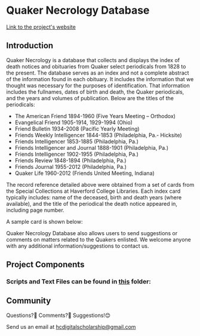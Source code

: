 
# Quaker Necrology Database
[Link to the project's website]()

## Introduction

Quaker Necrology is a database that collects and displays the index of death notices and obituaries from Quaker select periodicals from 1828 to the present. The database serves as an index and not a complete abstract of the information found in each obituary. It includes the information that we thought was necessary for the purposes of identification. That information includes the fullnames, dates of birth and death, the Quaker periodicals, and the years and volumes of publication. Below are the titles of the periodicals:

* The American Friend 1894-1960 (Five Years Meeting – Orthodox)
* Evangelical Friend 1905-1914, 1929-1994 (Ohio)
* Friend Bulletin 1934-2008 (Pacific Yearly Meeting)
* Friends Weekly Intelligencer 1844-1853 (Philadelphia, Pa.- Hicksite)
* Friends Intelligencer 1853-1885 (Philadelphia, Pa.)
* Friends Intelligencer and Journal 1888-1901 (Philadelphia, Pa.)
* Friends Intelligencer 1902-1955 (Philadelphia, Pa.)
* Friends Review 1848-1894 (Philadelphia, Pa.)
* Friends Journal 1955-2012 (Philadelphia, Pa.)
* Quaker Life 1960-2012 (Friends United Meeting, Indiana)

The record reference detailed above were obtained from a set of cards from the Special Collections at Haverford College Libraries. Each index card typically includes: name of the deceased, birth and death years (where available), and the title of the periodical the death notice appeared in, including page number.

A sample card is shown below: 




Quaker Necrology Database also allows users to send suggestions or comments on matters related to the Quakers enlisted. We welcome anyone with any additional information/suggestions to contact us.

## Project Components
### Scripts and Text Files can be found in [this](https://github.com/iogolla/quaker-necrology/tree/master/project1/assets/scripts) folder:

## Community

Questions?🤔 Comments?🤨 Suggestions!😊

Send us an email at hcdigitalscholarship@gmail.com


